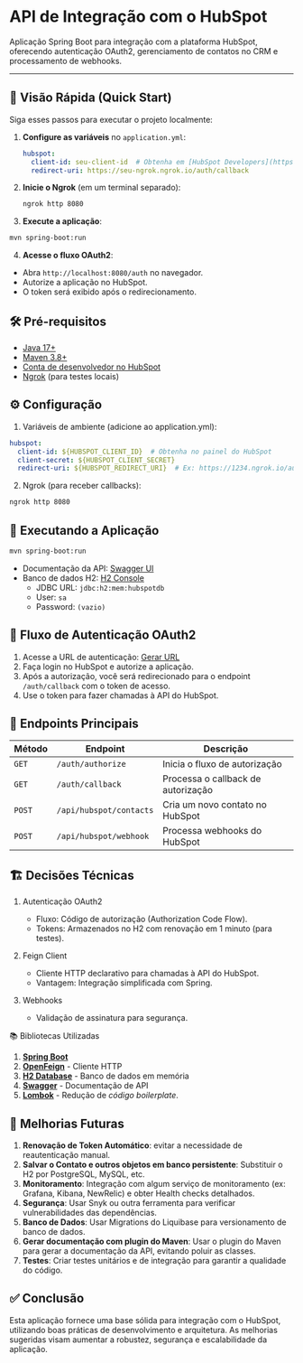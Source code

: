 # API de Integração com o HubSpot

Aplicação Spring Boot para integração com a plataforma HubSpot, oferecendo autenticação OAuth2, gerenciamento de contatos no CRM e processamento de webhooks.

---

## 📌 Visão Rápida (Quick Start)

Siga esses passos para executar o projeto localmente:

1. **Configure as variáveis** no `application.yml`:
   ```yaml
   hubspot:
     client-id: seu-client-id  # Obtenha em [HubSpot Developers](https://developers.hubspot.com/)
     redirect-uri: https://seu-ngrok.ngrok.io/auth/callback
   ```

2. **Inicie o Ngrok** (em um terminal separado):
   ```bash
   ngrok http 8080
   ```

3. **Execute a aplicação**:
```bash
mvn spring-boot:run
```

4. **Acesse o fluxo OAuth2**:
- Abra `http://localhost:8080/auth` no navegador.
- Autorize a aplicação no HubSpot.
- O token será exibido após o redirecionamento.

## 🛠️ Pré-requisitos

- [Java 17+](https://ngrok.com/download)
- [Maven 3.8+](https://maven.apache.org/)
- [Conta de desenvolvedor no HubSpot](https://developers.hubspot.com/)
- [Ngrok](https://ngrok.com/download) (para testes locais)

## ⚙️ Configuração

1. Variáveis de ambiente (adicione ao application.yml):
```yaml
hubspot:
  client-id: ${HUBSPOT_CLIENT_ID}  # Obtenha no painel do HubSpot
  client-secret: ${HUBSPOT_CLIENT_SECRET}
  redirect-uri: ${HUBSPOT_REDIRECT_URI}  # Ex: https://1234.ngrok.io/auth/callback
```
2. Ngrok (para receber callbacks):

```bash
ngrok http 8080
```

## 🚀 Executando a Aplicação
```bash
mvn spring-boot:run
```

- Documentação da API: [Swagger UI](http://localhost:8080/swagger-ui.html)
- Banco de dados H2: [H2 Console](http://localhost:8080/h2-console)
    - JDBC URL: `jdbc:h2:mem:hubspotdb`
    - User: `sa`
    - Password: `(vazio)`
      
## 🔄 Fluxo de Autenticação OAuth2

1. Acesse a URL de autenticação: [Gerar URL](http://localhost:8080/auth/authorize)
2. Faça login no HubSpot e autorize a aplicação.
3. Após a autorização, você será redirecionado para o endpoint `/auth/callback` com o token de acesso.
4. Use o token para fazer chamadas à API do HubSpot.

## 📡 Endpoints Principais

| Método | Endpoint | Descrição |
|--------|----------|-----------|
| `GET`  | `/auth/authorize` | Inicia o fluxo de autorização |
| `GET`  | `/auth/callback` | Processa o callback de autorização |
| `POST` | `/api/hubspot/contacts` | Cria um novo contato no HubSpot |
| `POST` | `/api/hubspot/webhook` | Processa webhooks do HubSpot |


## 🏗️ Decisões Técnicas
1. Autenticação OAuth2
   - Fluxo: Código de autorização (Authorization Code Flow). 
   - Tokens: Armazenados no H2 com renovação em 1 minuto (para testes).

2. Feign Client 
   - Cliente HTTP declarativo para chamadas à API do HubSpot.
   - Vantagem: Integração simplificada com Spring.

3. Webhooks 
   - Validação de assinatura para segurança.

📚 Bibliotecas Utilizadas

1. **[Spring Boot](https://spring.io/projects/spring-boot)**
2. **[OpenFeign](https://spring.io/projects/spring-cloud-openfeign)** - Cliente HTTP
3. **[H2 Database](https://www.h2database.com/)** - Banco de dados em memória
4. **[Swagger](https://swagger.io/)** - Documentação de API
5. **[Lombok](https://projectlombok.org/)** - Redução de _código boilerplate_.

## 🔧 Melhorias Futuras

1. **Renovação de Token Automático**: evitar a necessidade de reautenticação manual.
2. **Salvar o Contato e outros objetos em banco persistente**: Substituir o H2 por PostgreSQL, MySQL, etc.
3. **Monitoramento**: Integração com algum serviço de monitoramento (ex: Grafana, Kibana, NewRelic) e obter Health checks detalhados.
4. **Segurança**: Usar Snyk ou outra ferramenta para verificar vulnerabilidades das dependências.
5. **Banco de Dados**: Usar Migrations do Liquibase para versionamento de banco de dados.
6. **Gerar documentação com plugin do Maven**: Usar o plugin do Maven para gerar a documentação da API, evitando poluir as classes.
7. **Testes**: Criar testes unitários e de integração para garantir a qualidade do código.

## ✅ Conclusão
Esta aplicação fornece uma base sólida para integração com o HubSpot, utilizando boas práticas de desenvolvimento e arquitetura. As melhorias sugeridas visam aumentar a robustez, segurança e escalabilidade da aplicação.
